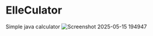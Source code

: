 # ElleCulator
Simple java calculator
![Screenshot 2025-05-15 194947](https://github.com/user-attachments/assets/cc5fde81-f5db-4ecb-92b2-d1bd4847ebbf)
